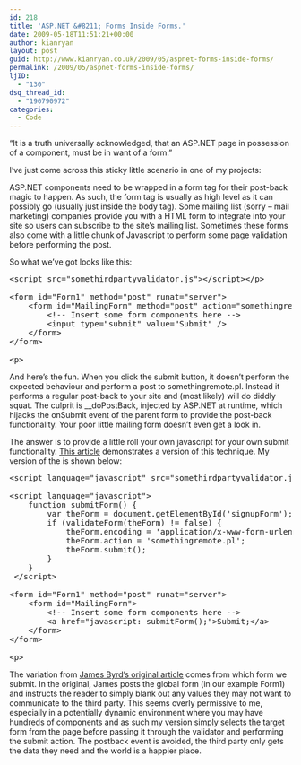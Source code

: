 ```yaml
---
id: 218
title: 'ASP.NET &#8211; Forms Inside Forms.'
date: 2009-05-18T11:51:21+00:00
author: kianryan
layout: post
guid: http://www.kianryan.co.uk/2009/05/aspnet-forms-inside-forms/
permalink: /2009/05/aspnet-forms-inside-forms/
ljID:
  - "130"
dsq_thread_id:
  - "190790972"
categories:
  - Code
---
```

&#8220;It is a truth universally acknowledged, that an ASP.NET page in possession of a component, must be in want of a form.&#8221;

I&#8217;ve just come across this sticky little scenario in one of my projects:

ASP.NET components need to be wrapped in a form tag for their post-back magic to happen. As such, the form tag is usually as high level as it can possibly go (usually just inside the body tag). Some mailing list (sorry &#8211; mail marketing) companies provide you with a HTML form to integrate into your site so users can subscribe to the site&#8217;s mailing list. Sometimes these forms also come with a little chunk of Javascript to perform some page validation before performing the post.

So what we&#8217;ve got looks like this:

<pre class="brush: xml; title: ; notranslate" title="">&lt;script src="somethirdpartyvalidator.js"&gt;&lt;/script&gt;&lt;/p&gt;

&lt;form id="Form1" method="post" runat="server"&gt;
    &lt;form id="MailingForm" method="post" action="somethingremote.pl" onSubmit="validate(this);"&gt;
        &lt;!-- Insert some form components here --&gt;
        &lt;input type="submit" value="Submit" /&gt;
    &lt;/form&gt;
&lt;/form&gt;

&lt;p&gt;</pre>

And here&#8217;s the fun. When you click the submit button, it doesn&#8217;t perform the expected behaviour and perform a post to somethingremote.pl. Instead it performs a regular post-back to your site and (most likely) will do diddly squat. The culprit is __doPostBack, injected by ASP.NET at runtime, which hijacks the onSubmit event of the parent form to provide the post-back functionality. Your poor little mailing form doesn&#8217;t even get a look in.

The answer is to provide a little roll your own javascript for your own submit functionality. [This article](http://www.nerdymusings.com/LPMArticle.asp?ID=27) demonstrates a version of this technique. My version of the is shown below:

<pre class="brush: xml; title: ; notranslate" title="">&lt;script language="javascript" src="somethirdpartyvalidator.js"&gt;&lt;/script&gt;&lt;/p&gt;

&lt;script language="javascript"&gt;
    function submitForm() {
        var theForm = document.getElementById('signupForm');
        if (validateForm(theForm) != false) {
            theForm.encoding = 'application/x-www-form-urlencoded';
            theForm.action = 'somethingremote.pl';
            theForm.submit();
        }
    }
 &lt;/script&gt;

&lt;form id="Form1" method="post" runat="server"&gt;
    &lt;form id="MailingForm"&gt;
        &lt;!-- Insert some form components here --&gt;
        &lt;a href="javascript: submitForm();"&gt;Submit;&lt;/a&gt;
    &lt;/form&gt;
&lt;/form&gt;

&lt;p&gt;</pre>

The variation from [James Byrd&#8217;s original article](http://www.nerdymusings.com/LPMArticle.asp?ID=27) comes from which form we submit. In the original, James posts the global form (in our example Form1) and instructs the reader to simply blank out any values they may not want to communicate to the third party. This seems overly permissive to me, especially in a potentially dynamic environment where you may have hundreds of components and as such my version simply selects the target form from the page before passing it through the validator and performing the submit action. The postback event is avoided, the third party only gets the data they need and the world is a happier place.